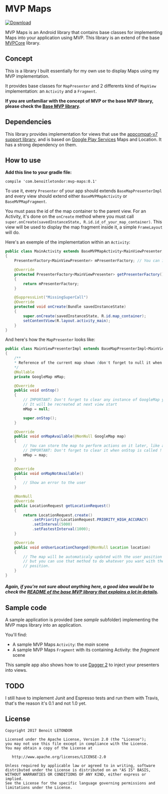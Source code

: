 # MVP Maps

[ ![Download](https://api.bintray.com/packages/benoitletondor/maven/mvp-maps/images/download.svg) ](https://bintray.com/benoitletondor/maven/mvp-maps/_latestVersion)

MVP Maps is an Android library that contains base classes for implementing Maps into your application using MVP. This library is an extend of the base [MVPCore](https://github.com/benoitletondor/mvp-core) library.

## Concept

This is a library I built essentially for my own use to display Maps using my MVP implementation.

It provides base classes for `MapPresenter` and 2 differents kind of `MapView` implementation: an `Activity` and a `Fragment`.

**If you are unfamiliar with the concept of MVP or the base MVP library, please check the [Base MVP library](https://github.com/benoitletondor/mvp-core).**

## Dependencies

This library provides implementation for views that use the [appcompat-v7 support library](https://developer.android.com/topic/libraries/support-library/features.html), and is based on [Google Play Services](https://developers.google.com/android/guides/overview) Maps and Location. It has a strong dependency on them. 

## How to use

**Add this line to your gradle file:**

```
compile 'com.benoitletondor:mvp-maps:0.1'
```

To use it, every `Presenter` of your app should extends `BaseMapPresenterImpl` and every view should extend either `BaseMVPMapActivity` or `BaseMVPMapFragment`.

You must pass the id of the map container to the parent view. For an Activity, it's done on the `onCreate` method where you must call `super.onCreate(savedInstanceState, R.id.id_of_your_map_container)`. This view will be used to display the map fragment inside it, a simple `FrameLayout` will do.

Here's an exemple of the implementation within an `Activity`:

```java
public class MainActivity extends BaseMVPMapActivity<MainViewPresenter, MainView> implements MainView
{
	PresenterFactory<MainViewPresenter> mPresenterFactory; // You can inject this

	@Override
	protected PresenterFactory<MainViewPresenter> getPresenterFactory()
	{
		return mPresenterFactory;
	}

	@SuppressLint("MissingSuperCall")
	@Override
	protected void onCreate(Bundle savedInstanceState)
	{
		super.onCreate(savedInstanceState, R.id.map_container);
		setContentView(R.layout.activity_main);
	}
}
```

And here's how the `MapPresenter` looks like:

```java
public class MainViewPresenterImpl extends BaseMapPresenterImpl<MainView> implements MainViewPresenter
{
	/**
	* Reference of the current map shown (don't forget to null it when onStop is called !)
	*/
	@Nullable
	private GoogleMap mMap;

	@Override
	public void onStop()
	{
		// IMPORTANT: Don't forget to clear any instance of GoogleMap you have here to avoid leaks.
		// It will be recreated at next view start
		mMap = null;

		super.onStop();
	}

	@Override
	public void onMapAvailable(@NonNull GoogleMap map)
	{
		// You can store the map to perform actions on it later, like adding pins
		// IMPORTANT: Don't forget to clear it when onStop is called !
		mMap = map;
	}

	@Override
	public void onMapNotAvailable()
	{
		// Show an error to the user
	}

	@NonNull
	@Override
	public LocationRequest getLocationRequest()
	{
		return LocationRequest.create()
			.setPriority(LocationRequest.PRIORITY_HIGH_ACCURACY)
			.setInterval(5000)
			.setFastestInterval(1000);
	}

	@Override
	public void onUserLocationChanged(@NonNull Location location)
	{
		// The map will be automaticaly updated with the user position
		// but you can use that method to do whatever you want with the user
		// position.
	}
}
```

##### Again, if you're not sure about anything here, a good idea would be to check the [README of the base MVP library that explains a lot in details](https://github.com/benoitletondor/mvp-core).

## Sample code

A sample application is provided (see _sample_ subfolder) implementing the MVP maps library into an application. 

You'll find:

- A sample MVP Maps `Activity`: the _main_ scene
- A sample MVP Maps `Fragment` with its containing Activity: the _fragment_ scene

This sample app also shows how to use [Dagger 2](https://github.com/google/dagger) to inject your presenters into views.

## TODO

I still have to implement Junit and Espresso tests and run them with Travis, that's the reason it's 0.1 and not 1.0 yet.

## License

    Copyright 2017 Benoit LETONDOR

    Licensed under the Apache License, Version 2.0 (the "License");
    you may not use this file except in compliance with the License.
    You may obtain a copy of the License at

       http://www.apache.org/licenses/LICENSE-2.0

    Unless required by applicable law or agreed to in writing, software
    distributed under the License is distributed on an "AS IS" BASIS,
    WITHOUT WARRANTIES OR CONDITIONS OF ANY KIND, either express or implied.
    See the License for the specific language governing permissions and
    limitations under the License.
